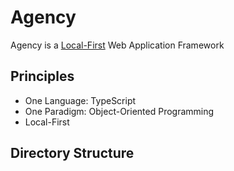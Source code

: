 # Agency

Agency is a [Local-First](https://martin.kleppmann.com/papers/local-first.pdf) Web Application Framework

## Principles

- One Language: TypeScript
- One Paradigm: Object-Oriented Programming
- Local-First

## Directory Structure
